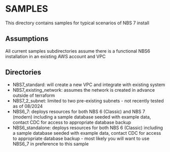 # SAMPLES

This directory contains samples for typical scenarios of NBS 7 install

## Assumptions
All current samples subdirectories assume there is a functional NBS6
installation in an existing AWS account and VPC

## Directories
- NBS7_standard: will create a new VPC and integrate with existing system
- NBS7_existing_network: assumes the network is created in advance outside of terraform
- NBS7_2_subnet: limited to two pre-existing subnets - not recently tested as of 08/2024
- NBS6_7: deploys resources for both NBS 6 (Classic) and NBS 7 (modern)
  including a sample database seeded with example data, contact CDC for
access to appropriate database backup
- NBS6_standalone: deploys resources for both NBS 6 (Classic) 
  including a sample database seeded with example data, contact CDC for
access to appropriate database backup - most likely you will want to use
NBS6_7 in preference to this sample
